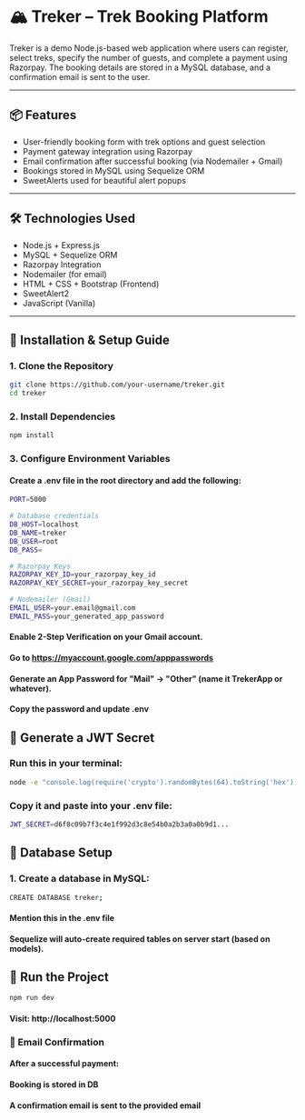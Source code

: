 # 🏔️ Treker – Trek Booking Platform

Treker is a demo Node.js-based web application where users can register, select treks, specify the number of guests, and complete a payment using Razorpay. The booking details are stored in a MySQL database, and a confirmation email is sent to the user.

---

## 📦 Features

- User-friendly booking form with trek options and guest selection
- Payment gateway integration using Razorpay
- Email confirmation after successful booking (via Nodemailer + Gmail)
- Bookings stored in MySQL using Sequelize ORM
- SweetAlerts used for beautiful alert popups

---

## 🛠️ Technologies Used

- Node.js + Express.js
- MySQL + Sequelize ORM
- Razorpay Integration
- Nodemailer (for email)
- HTML + CSS + Bootstrap (Frontend)
- SweetAlert2
- JavaScript (Vanilla)

---

## 🚀 Installation & Setup Guide

### 1. Clone the Repository

```bash
git clone https://github.com/your-username/treker.git
cd treker
```

### 2. Install Dependencies

```bash
npm install
```

### 3. Configure Environment Variables
#### Create a .env file in the root directory and add the following:

```bash
PORT=5000

# Database credentials
DB_HOST=localhost
DB_NAME=treker
DB_USER=root
DB_PASS=

# Razorpay Keys
RAZORPAY_KEY_ID=your_razorpay_key_id
RAZORPAY_KEY_SECRET=your_razorpay_key_secret

# Nodemailer (Gmail)
EMAIL_USER=your.email@gmail.com
EMAIL_PASS=your_generated_app_password
```

#### Enable 2-Step Verification on your Gmail account.
#### Go to https://myaccount.google.com/apppasswords
#### Generate an App Password for "Mail" → "Other" (name it TrekerApp or whatever).
#### Copy the password and update .env

## 🔧 Generate a JWT Secret

### Run this in your terminal:

```bash
node -e "console.log(require('crypto').randomBytes(64).toString('hex'))"
```

### Copy it and paste into your .env file:
```bash
JWT_SECRET=d6f8c09b7f3c4e1f992d3c8e54b0a2b3a0a0b9d1...
```

## 💾 Database Setup

### 1. Create a database in MySQL:

```bash
CREATE DATABASE treker;
```
#### Mention this in the .env file
#### Sequelize will auto-create required tables on server start (based on models).

## 🧪 Run the Project

```bash
npm run dev
```

#### Visit: http://localhost:5000

### 📧 Email Confirmation

#### After a successful payment:
#### Booking is stored in DB
#### A confirmation email is sent to the provided email


